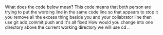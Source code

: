 What does the code below mean?
This code means that both person are trying to put the wording line in the same code line so that appears to stop it you remove all the excess thing beside you and your collabrator line then use git add,commit,push and it's all fixed
How would you change into one directory above the current working directory
we will use cd ..


